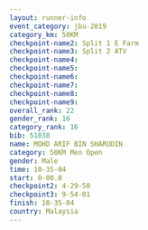 ```yaml
---
layout: runner-info 
event_category: jbu-2019 
category_km: 50KM 
checkpoint-name2: Split 1 E Farm 
checkpoint-name3: Split 2 ATV 
checkpoint-name4: 
checkpoint-name5: 
checkpoint-name6: 
checkpoint-name7: 
checkpoint-name8: 
checkpoint-name9: 
overall_rank: 22
gender_rank: 16
category_rank: 16
bib: 51038
name: MOHD ARIF BIN SHARUDIN
category: 50KM Men Open
gender: Male
time: 10-35-04
start: 0-00.0
checkpoint2: 4-29-50
checkpoint3: 9-54-01
finish: 10-35-04
country: Malaysia
---
```

